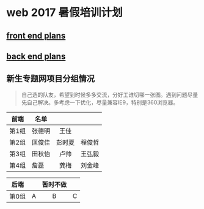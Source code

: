 # web 2017 暑假培训计划

## [front end plans](https://github.com/RedrockTeam/2017_summer_plan/blob/master/FE_plans.md)

## [back end plans](https://github.com/RedrockTeam/2017_summer_plan/blob/master/BE_plans.md)

## 新生专题网项目分组情况
> 自己选的队友，希望到时候多多交流，分好工谁切哪一张图。遇到问题尽量先自己解决。多考虑一下优化，尽量兼容IE9，特别是360浏览器。

| 前端  | 名单     |        |        |
| ----  | -------  |:----:  | ------:|
| 第1组 | 张德明 | 王佳 | 
| 第2组 | 匡俊佳 | 彭时夏 | 程俊哲
| 第3组 | 田秋怡 | 卢帅 | 王弘毅  
| 第4组 | 詹磊 | 龚梅 | 刘金峰


| 后端  |    |    暂时不做    |         |
| ----  | ------ |:----:  | -------:|
| 第0组 | A  | B | C   

